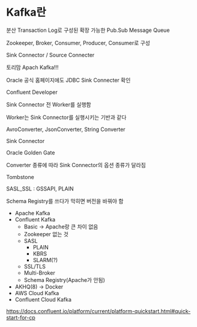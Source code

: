 # Kafka란

분산 Transaction Log로 구성된 확장 가능한 Pub.Sub Message Queue

Zookeeper, Broker, Consumer, Producer, Consumer로 구성

Sink Connector / Source Connecter

토리맘 Apach Kafka!!!

Oracle 공식 홈페이지에도 JDBC Sink Connecter 확인

Confluent Developer

Sink Connector 전 Worker를 실행함

Worker는 Sink Connector를 실행시키는 기반과 같다

AvroConverter, JsonConverter, String Converter

Sink Connector

Oracle Golden Gate

Converter 종류에 따라 Sink Connector의 옵션 종류가 달라짐

Tombstone



SASL_SSL : GSSAPI, PLAIN

Schema Registry를 쓰다가 막히면 버전을 바꿔야 함

-   Apache Kafka
-   Confluent Kafka
    -   Basic -> Apache랑 큰 차이 없음
    -   Zookeeper 없는 것
    -   SASL
        -   PLAIN
        -   KBRS
        -   SLARM(?)
    -   SSL/TLS
    -   Multi-Broker
    -   Schema Registry(Apache가 안됨)
-   AKHQ(8) -> Docker
-   AWS Cloud Kafka
-   Confluent Cloud Kafka

https://docs.confluent.io/platform/current/platform-quickstart.html#quick-start-for-cp